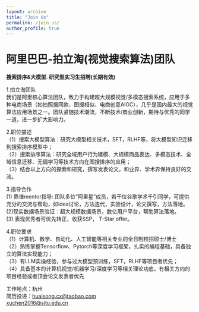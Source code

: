 ```yaml
---
layout: archive
title: "Join Us"
permalink: /join_us/
author_profile: true
---
```



阿里巴巴-拍立淘(视觉搜索算法)团队
======
**搜索排序&大模型.  研究型实习生招聘(长期有效)**  

1.拍立淘团队    
我们是阿里核心算法团队，致力于构建超大规模视觉/多模态搜索系统，应用于多种电商场景（如拍照搜同款、图搜相似、电商创意AIGC），几乎是国内最大的视觉算法应用场景之一。团队紧随技术潮流，不断技术/商业创新，期待与优秀的同学一道，进一步扩大影响力。      

2.职位描述     
（1）搜索大模型算法：研究大模型相关技术，SFT，RLHF等，将大模型知识迁移到搜索排序模型中；     
（2）搜索排序算法：研究全域用户行为建模、大规模商品表达、多模态技术、全域信息迁移、无偏学习等技术方向在图搜排序的应用；   
（3）结合以上方向的探索和研究，撰写发表论文，和业界、学术界保持良好的交流。    

3.指导合作     
  (1) 靠谱mentor指导: 团队多位“阿里星”成员，若干位谷歌学术千引同学，可提供充分的交流与帮助，如idea讨论，方法迭代，实验设计，论文撰写，方法落地。    
  (2)现实数据场景验证：超大规模数据场景，数亿用户平台，帮助算法落地。     
  (3) 表现优秀者可优先转正，收获SSP， T-Star offer。    

4.职位要求   
（1）计算机、数学、自动化、人工智能等相关专业的全日制校招硕士/博士   
（2）熟练掌握Tensorflow、Pytorch等深度学习框架，扎实的编程基础，具备独立的算法实现能力；    
（3）有LLM实操经验，参与过大模型预训练，SFT，RLHF等项目者优先；   
（4）具备基本的计算机视觉/机器学习/深度学习等相关理论功底，有相关方向的项目经验或者顶会论文发表者优先   

工作地点：杭州   
简历投递：huaisong.cx@taobao.com  
xuchen2016@sjtu.edu.cn       

       
   

      



